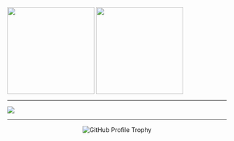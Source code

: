 <picture>
  <source
    srcset="https://github-readme-stats-neon-five-33.vercel.app/api?username=amr-sheriff&show_icons=true&theme=dark&number_format=long"
    media="(prefers-color-scheme: dark)"
  />
  <source
    srcset="https://github-readme-stats-neon-five-33.vercel.app/api?username=amr-sheriff&show_icons=true&number_format=long"
    media="(prefers-color-scheme: light), (prefers-color-scheme: no-preference)"
  />
  <img height=200 align="center" src="https://github-readme-stats-neon-five-33.vercel.app/api?username=amr-sheriff&show_icons=true&number_format=long" />
</picture>
<picture>
  <source
    srcset="https://github-readme-stats-neon-five-33.vercel.app/api/top-langs?username=amr-sheriff&theme=dark&layout=compact&langs_count=8&card_width=320"
    media="(prefers-color-scheme: dark)"
  />
  <source
    srcset="https://github-readme-stats-neon-five-33.vercel.app/api/top-langs?username=amr-sheriff&layout=compact&langs_count=8&card_width=320"
    media="(prefers-color-scheme: light), (prefers-color-scheme: no-preference)"
  />
  <img height=200 align="center" src="https://github-readme-stats-neon-five-33.vercel.app/api/top-langs?username=amr-sheriff&layout=compact&langs_count=8&card_width=320" />
</picture>

---

<picture>
  <source
    srcset="https://github-profile-trophy-vert.vercel.app/?username=amr-sheriff&theme=onedark&locale=en&margin-w=15&margin-h=15&no-bg=true&rank=SECRET,SSS,SS,S,AAA,AA,A,B,C&title=-Experience&column=4"
    media="(prefers-color-scheme: dark)"
  />
  <source
    srcset="https://github-profile-trophy-vert.vercel.app/?username=amr-sheriff&theme=flat&locale=en&margin-w=15&margin-h=15&no-bg=true&rank=SECRET,SSS,SS,S,AAA,AA,A,B,C&title=-Experience&column=4"
    media="(prefers-color-scheme: light), (prefers-color-scheme: no-preference)"
  />
  <img src="https://github-profile-trophy-vert.vercel.app/?username=amr-sheriff&theme=flat&locale=en&margin-w=15&margin-h=15&no-bg=true&rank=SECRET,SSS,SS,S,AAA,AA,A,B,C&title=-Experience&column=4" />
</picture>

---

<p align="center">
  <img 
    src="https://github-profile-trophy-vert.vercel.app/?username=amr-sheriff&theme=flat&locale=en&margin-w=15&margin-h=15&no-bg=true&rank=SECRET,SSS,SS,S,AAA,AA,A,B,C&title=-Experience&column=4#gh-light-mode-only"
    alt="GitHub Profile Trophy" 
    data-src="https://github-profile-trophy-vert.vercel.app/?username=amr-sheriff&theme=onedark&locale=en&margin-w=15&margin-h=15&no-bg=true&rank=SECRET,SSS,SS,S,AAA,AA,A,B,C&title=-Experience&column=4#gh-dark-mode-only"
  />
</p>


<!--
**amr-sheriff/amr-sheriff** is a ✨ _special_ ✨ repository because its `README.md` (this file) appears on your GitHub profile.

Here are some ideas to get you started:

- 🔭 I’m currently working on ...
- 🌱 I’m currently learning ...
- 👯 I’m looking to collaborate on ...
- 🤔 I’m looking for help with ...
- 💬 Ask me about ...
- 📫 How to reach me: ...
- 😄 Pronouns: ...
- ⚡ Fun fact: ...
-->
